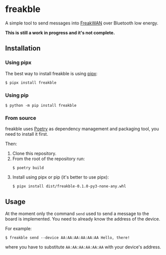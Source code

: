 # freakble

A simple tool to send messages into [FreakWAN](https://github.com/antirez/sx1276-micropython-driver/)
over Bluetooth low energy.

**This is still a work in progress and it's not complete.**

## Installation

### Using pipx

The best way to install freakble is using [pipx](https://pypa.github.io/pipx/):
```console
$ pipx install freakble
```

### Using pip

```console
$ python -m pip install freakble
```

### From source

freakble uses [Poetry](https://python-poetry.org) as dependency management and
packaging tool, you need to install it first.

Then:

1. Clone this repository.
2. From the root of the repository run:
   ```console
   $ poetry build
   ```
3. Install using pipx or pip (it's better to use pipx):
   ```console
   $ pipx install dist/freakble-0.1.0-py3-none-any.whl
   ```

## Usage

At the moment only the command `send` used to send a message to the board is
implemented. You need to already know the address of the device.

For example:

```console
$ freakble send --device AA:AA:AA:AA:AA:AA Hello, there!
```

where you have to substitute `AA:AA:AA:AA:AA:AA` with your device's address.
